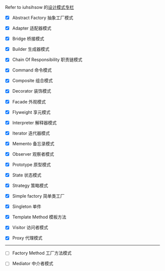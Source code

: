 
Refer to iuhsihsow 的[设计模式专栏](http://blog.csdn.net/column/details/baadf00df00dabadfds0.html)






- [x] Abstract Factory			抽象工厂模式

- [x] Adapter					适配器模式

- [x] Bridge					桥接模式

- [x] Builder					生成器模式

- [x] Chain Of Responsibility	职责链模式

- [x] Command					命令模式

- [x] Composite					组合模式

- [x] Decorator					装饰模式

- [x] Facade					外观模式

- [x] Flyweight					享元模式

- [x] Interpreter				解释器模式

- [x] Iterator					迭代器模式

- [x] Memento					备忘录模式

- [x] Observer					观察者模式

- [x] Prototype					原型模式

- [x] State						状态模式

- [x] Strategy					策略模式

- [x] Simple factory  简单类工厂

- [x] Singleton					单件

- [x] Template Method			模板方法

- [x] Visitor					访问者模式

- [x] Proxy						代理模式

______

- [ ] Factory Method			工厂方法模式
- [ ] Mediator					中介者模式




